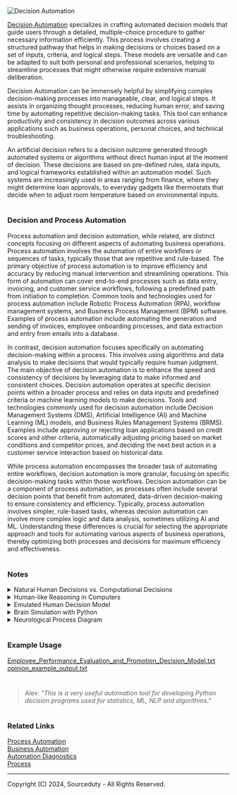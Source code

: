 ![Decision Automation](https://github.com/sourceduty/Decision_Automation/assets/123030236/9bfbf1fe-9143-4133-a619-c6c6a895053d)

[Decision Automation](https://chat.openai.com/g/g-yu3DyIRMI-decision-automation) specializes in crafting automated decision models that guide users through a detailed, multiple-choice procedure to gather necessary information efficiently. This process involves creating a structured pathway that helps in making decisions or choices based on a set of inputs, criteria, and logical steps. These models are versatile and can be adapted to suit both personal and professional scenarios, helping to streamline processes that might otherwise require extensive manual deliberation.

Decision Automation can be immensely helpful by simplifying complex decision-making processes into manageable, clear, and logical steps. It assists in organizing thought processes, reducing human error, and saving time by automating repetitive decision-making tasks. This tool can enhance productivity and consistency in decision outcomes across various applications such as business operations, personal choices, and technical troubleshooting.

An artificial decision refers to a decision outcome generated through automated systems or algorithms without direct human input at the moment of decision. These decisions are based on pre-defined rules, data inputs, and logical frameworks established within an automation model. Such systems are increasingly used in areas ranging from finance, where they might determine loan approvals, to everyday gadgets like thermostats that decide when to adjust room temperature based on environmental inputs.

#
### Decision and Process Automation

Process automation and decision automation, while related, are distinct concepts focusing on different aspects of automating business operations. Process automation involves the automation of entire workflows or sequences of tasks, typically those that are repetitive and rule-based. The primary objective of process automation is to improve efficiency and accuracy by reducing manual intervention and streamlining operations. This form of automation can cover end-to-end processes such as data entry, invoicing, and customer service workflows, following a predefined path from initiation to completion. Common tools and technologies used for process automation include Robotic Process Automation (RPA), workflow management systems, and Business Process Management (BPM) software. Examples of process automation include automating the generation and sending of invoices, employee onboarding processes, and data extraction and entry from emails into a database.

In contrast, decision automation focuses specifically on automating decision-making within a process. This involves using algorithms and data analysis to make decisions that would typically require human judgment. The main objective of decision automation is to enhance the speed and consistency of decisions by leveraging data to make informed and consistent choices. Decision automation operates at specific decision points within a broader process and relies on data inputs and predefined criteria or machine learning models to make decisions. Tools and technologies commonly used for decision automation include Decision Management Systems (DMS), Artificial Intelligence (AI) and Machine Learning (ML) models, and Business Rules Management Systems (BRMS). Examples include approving or rejecting loan applications based on credit scores and other criteria, automatically adjusting pricing based on market conditions and competitor prices, and deciding the next best action in a customer service interaction based on historical data.

While process automation encompasses the broader task of automating entire workflows, decision automation is more granular, focusing on specific decision-making tasks within those workflows. Decision automation can be a component of process automation, as processes often include several decision points that benefit from automated, data-driven decision-making to ensure consistency and efficiency. Typically, process automation involves simpler, rule-based tasks, whereas decision automation can involve more complex logic and data analysis, sometimes utilizing AI and ML. Understanding these differences is crucial for selecting the appropriate approach and tools for automating various aspects of business operations, thereby optimizing both processes and decisions for maximum efficiency and effectiveness.

#
### Notes

<details><summary>Natural Human Decisions vs. Computational Decisions</summary>
<br>

### Natural Human Decisions:

Emotion and Intuition:

Influence: Human decisions are often influenced by emotions, intuition, and personal experiences.
Advantage: This allows for quick, gut-feeling decisions that can be effective in uncertain or high-stakes situations.
Disadvantage: Emotions can sometimes cloud judgment, leading to biased or irrational decisions.

Cognitive Biases:

Influence: Humans are prone to cognitive biases such as confirmation bias, anchoring, and availability heuristic.
Advantage: These biases can sometimes lead to fast and frugal heuristics that work well in everyday contexts.
Disadvantage: Biases can result in systematic errors and suboptimal decisions.

Contextual Understanding:

Influence: Humans can understand and interpret complex, nuanced contexts and social cues.
Advantage: This enables better handling of ambiguous or socially complex situations.
Disadvantage: It can be challenging to consistently and objectively analyze every detail due to the subjective nature of human interpretation.

Learning and Adaptability:

Influence: Humans learn from past experiences and adapt their decision-making processes over time.
Advantage: This ability to generalize from a few experiences to broader situations can be highly effective.
Disadvantage: Learning can be slow, and humans may resist changing deeply ingrained habits or beliefs.

### Computational Decisions:

Data-Driven Analysis:

Influence: Computational decisions are based on data and algorithms.
Advantage: This allows for the processing of vast amounts of information and identification of patterns that may be invisible to humans.
Disadvantage: The quality of the decision depends heavily on the quality and completeness of the data.

Consistency and Objectivity:

Influence: Algorithms make decisions based on predefined rules and logic, leading to consistent and objective outcomes.
Advantage: This removes emotional and subjective biases, ensuring repeatability and reliability.
Disadvantage: Algorithms can lack flexibility and may fail to account for nuances that fall outside the data or the programmed logic.

Scalability:

Influence: Computational systems can scale to handle complex and large-scale problems beyond human capability.
Advantage: This enables solving problems that require processing power and speed, such as real-time financial trading or climate modeling.
Disadvantage: Scaling issues may arise with the complexity of algorithms and the need for substantial computational resources.

Learning and Improvement:

Influence: Machine learning algorithms can improve over time through exposure to new data.
Advantage: They can identify patterns and make more accurate predictions as they learn from more data.
Disadvantage: Overfitting to specific datasets or lack of generalizability can be issues, and the learning process can sometimes be opaque (the "black box" problem).

Summary:

Human Decisions: Characterized by emotional and intuitive elements, contextual understanding, and the influence of cognitive biases. Humans excel in situations requiring empathy, creativity, and moral judgments but may struggle with consistency and objectivity.
Computational Decisions: Driven by data and algorithms, offering consistency, scalability, and objectivity. They are effective in handling large-scale, complex problems but can lack the flexibility and nuanced understanding inherent in human cognition.

Both human and computational decision-making processes have their strengths and weaknesses. In practice, the best outcomes often come from leveraging the strengths of both, using computational tools to enhance human decision-making capabilities.

<br>
</details>

<details><summary>Human-like Reasoning in Computers</summary>
<br>

Human decision-making inspires decisions in computers through various methodologies and principles that emulate human-like reasoning. One fundamental approach is rule-based systems, which reflect how humans often make decisions based on a set of rules or guidelines learned through experience. In computers, rule-based systems, or expert systems, use predefined rules derived from extensive domain knowledge to make decisions, ensuring consistency and reliability in outcomes.

Machine learning (ML) is another key area where human decision-making processes are mirrored. Just as humans learn from past experiences and adapt their decisions, machine learning algorithms enable computers to learn from data and improve their performance over time. Techniques such as supervised learning, unsupervised learning, and reinforcement learning allow computers to make predictions or decisions by identifying patterns in data, much like humans do.

Neural networks offer a more direct analogy to human brain function. The human brain, with its interconnected neurons, processes information and makes decisions in a complex yet efficient manner. Artificial neural networks (ANNs) mimic this structure and function, enabling deep learning, a subset of ML, to model intricate patterns and decision processes, thereby enhancing the computer’s ability to tackle complex tasks.

Fuzzy logic allows computers to handle situations with imprecise or uncertain information, similar to how humans often make decisions in ambiguous contexts. Instead of relying on binary true/false logic, fuzzy logic reasons with degrees of truth, making it particularly useful in control systems and other decision-making processes where input data is not clear-cut.

Genetic algorithms draw inspiration from human evolution and natural selection to find optimal solutions over generations. By employing evolutionary principles such as selection, crossover, and mutation, these algorithms evolve solutions over successive generations, improving their performance in solving optimization problems.

Heuristic methods provide practical solutions to complex problems when exact solutions are not feasible. Humans frequently use heuristics, or rules of thumb, to make quick and efficient decisions in complicated situations. Similarly, heuristic algorithms in computers offer approximate solutions that are often good enough for practical purposes, such as in search algorithms and optimization techniques.

Cognitive computing aims to simulate human thought processes in a computerized model, reflecting the human abilities of perception, reasoning, and problem-solving. Systems like IBM Watson utilize natural language processing, sentiment analysis, and other AI technologies to process information and make decisions in a manner akin to human cognition.

Bayesian networks model human decision-making under uncertainty by assessing probabilities and making decisions based on likelihoods and beliefs. These probabilistic models represent a set of variables and their conditional dependencies, allowing computers to reason with incomplete information and make informed decisions.

Reinforcement learning is inspired by the human learning process of trial and error, where feedback from the environment guides future actions. In computers, reinforcement learning algorithms enable learning through interactions with the environment, with rewards or penalties shaping the decision-making process. This approach is highly effective in applications such as robotics, game playing, and autonomous systems.

Finally, case-based reasoning systems emulate the human ability to solve new problems by recalling and adapting solutions from similar past experiences. By maintaining a library of past cases, these systems can address new problems by finding similar cases and adapting their solutions to the current context, enhancing the computer’s problem-solving capabilities.

These methodologies demonstrate how computers can be designed to emulate human decision-making processes, leveraging various aspects of human cognition and learning to enhance their decision-making capabilities.

<br>
</details>

<details><summary>Emulated Human Decision Model</summary>
<br>

```
+-------------------------------------------+
|        Human Emulation Decision Model     |
+-------------------------------------------+
|                  Inputs                   |
|  +----------------+  +------------------+ |
|  |   Text Input   |  |   Voice Input    | |
|  +----------------+  +------------------+ |
|  +----------------+  +------------------+ |
|  |  Visual Input  |  |  Sensor Input    | |
|  +----------------+  +------------------+ |
+-------------------------------------------+
|          Cognitive Processes              |
|  +----------------+  +------------------+ |
|  |  Perception    |  |     Memory       | |
|  +----------------+  +------------------+ |
|  +----------------+  +------------------+ |
|  |  Reasoning     |  |     Learning     | |
|  +----------------+  +------------------+ |
+-------------------------------------------+
|          Emotional Responses              |
|  +----------------+  +------------------+ |
|  |  Happiness     |  |     Sadness      | |
|  +----------------+  +------------------+ |
|  +----------------+  +------------------+ |
|  | Frustration    |  |   Other Emotions | |
|  +----------------+  +------------------+ |
+-------------------------------------------+
|          Behavioral Patterns              |
|  +----------------+  +------------------+ |
|  |    Habits      |  |   Adaptability   | |
|  +----------------+  +------------------+ |
+-------------------------------------------+
|          Social Interactions              |
|  +----------------+  +------------------+ |
|  | Communication  |  |     Empathy      | |
|  +----------------+  +------------------+ |
+-------------------------------------------+
|       Decision Trees and Logic            |
|  +--------------------------------------+ |
|  |  If-Then-Else Conditions             | |
|  +--------------------------------------+ |
+-------------------------------------------+
|          Learning Mechanisms              |
|  +----------------+  +------------------+ |
|  |  Machine       |  |   Feedback       | |
|  |  Learning      |  |   Loop           | |
|  +----------------+  +------------------+ |
+-------------------------------------------+
|          Interaction Flow                 |
|  +----------------+  +------------------+ |
|  | User Scenarios |  |   Dialogue       | |
|  |                |  |   Management     | |
|  +----------------+  +------------------+ |
+-------------------------------------------+
|           Implementation                  |
|  +----------------+  +------------------+ |
|  |  Integration   |  |   Monitoring     | |
|  |                |  |   Maintenance    | |
|  +----------------+  +------------------+ |
+-------------------------------------------+
```

This model provides a comprehensive framework for developing a human emulation decision model, covering all essential aspects from input processing to emotional modeling and social interactions. Each component is interconnected to simulate a holistic human-like decision-making process.

<br>
</details>

<details><summary>Brain Simulation with Python</summary>
<br>

Brain simulation is a rapidly advancing field that seeks to replicate the complex processes of the human brain within a computational framework. Python, with its extensive libraries and supportive community, is a popular choice for researchers and developers in this domain. Projects like the Blue Brain Project and OpenWorm have utilized Python to simulate neural networks and biological systems, leveraging its powerful libraries such as Numpy, SciPy, and TensorFlow. These libraries facilitate the handling of large datasets, complex mathematical operations, and machine learning algorithms necessary for simulating brain functions.

Python's versatility extends to creating detailed models of neuronal behavior and synaptic interactions. By using libraries like NEURON and Brian2, developers can simulate the electrical activity of neurons, enabling the study of brain dynamics at a cellular level. These simulations are crucial for understanding how neural circuits process information and for developing treatments for neurological disorders. Python's simplicity and readability make it accessible for neuroscientists who may not have a deep programming background but need to implement and modify intricate models.

Furthermore, Python's integration capabilities allow for the combination of brain simulations with other technologies, such as virtual reality and robotics. This integration enables researchers to create more comprehensive and interactive models of brain function. For instance, simulating sensory input and motor responses in a virtual environment can provide insights into how the brain coordinates perception and action. Python's ecosystem supports the development of these interdisciplinary applications, pushing the boundaries of what brain simulations can achieve in both research and practical applications.

<br>
</details>

<details><summary>Neurological Process Diagram</summary>
<br>

This is a simplified diagram of the neurological process involving neuron communication. Each step in the process is denoted by abbreviations and followed by definitions to streamline understanding and highlight the key components and stages involved in neural signal transmission.

#### Neurological Process Code

```
D → CB → AH → A → NR → AT → SV → SC → NB → PS → S (ES + IS) → T → D+ → R+ → H → SC (MS) or CC (no MS) → SI → NP
```

#### Definitions

- **D (Dendrites)**: Branch-like structures that receive signals from other neurons.
- **CB (Cell Body)**: The main part of the neuron that contains the nucleus and integrates incoming signals.
- **AH (Axon Hillock)**: The area where action potentials are initiated.
- **A (Axon)**: The long fiber that transmits electrical impulses away from the cell body.
- **NR (Nodes of Ranvier)**: Gaps in the myelin sheath where action potentials are regenerated.
- **AT (Axon Terminals)**: The ends of the axon that release neurotransmitters into the synapse.
- **SV (Synaptic Vesicles)**: Small sacs that contain neurotransmitters.
- **SC (Synaptic Cleft)**: The small gap between the presynaptic and postsynaptic neurons.
- **NB (Neurotransmitter Binding)**: The process of neurotransmitters attaching to receptors on the postsynaptic neuron.
- **PS (Postsynaptic)**: Refers to the neuron receiving the signal.
- **S (Summation)**: The process of integrating excitatory and inhibitory signals.
  - **ES (Excitatory Signals)**: Signals that make the neuron more likely to fire.
  - **IS (Inhibitory Signals)**: Signals that make the neuron less likely to fire.
- **T (Threshold)**: The critical level to which the membrane potential must be depolarized to initiate an action potential.
- **D+ (Depolarization)**: The process where the neuron becomes less negative, allowing the action potential to occur.
- **R+ (Repolarization)**: The process of restoring the negative charge inside the neuron after depolarization.
- **H (Hyperpolarization)**: The process where the membrane potential becomes more negative than the resting potential.
- **SC (Saltatory Conduction)**: The jumping of action potentials from one node of Ranvier to the next in myelinated neurons.
- **CC (Continuous Conduction)**: The propagation of action potentials along the entire length of the axon in unmyelinated neurons.
- **SI (Signal Integration)**: The process of the postsynaptic neuron integrating all incoming excitatory and inhibitory signals.
- **NP (Neuronal Plasticity)**: The ability of neurons to change in strength and form, based on experience and activity.

#### Shortform Code

To streamline the understanding of the complex neurological process, we simplified the neuroscience language terminology into a concise shortform code. Each step and component of neuron communication was assigned a brief abbreviation, making it easier to follow the sequence of events from signal reception to neuronal response. This approach reduces the cognitive load required to grasp the intricate details of neural signal transmission, allowing for a clearer and more accessible representation. The shortform code serves as a quick reference guide, encapsulating the essential elements of neuron structure, signal integration, action potential generation, propagation, synaptic transmission, and postsynaptic response in a simplified, easily understandable format.

#### Full Diagram

```
Dendrites → [Receive Signals] → Cell Body (Soma) → Axon Hillock → [Initiate Action Potential] → Axon 
→ Nodes of Ranvier → [Regenerate Action Potentials] → Axon Terminals 
→ Synaptic Vesicles → [Release Neurotransmitters] → Synaptic Cleft 
→ Postsynaptic Receptors → [Receive Neurotransmitters] → Postsynaptic Neuron → Summation of EPSPs and IPSPs 
→ [Action Potential Generation] → Saltatory Conduction (Myelinated) or Continuous Conduction (Unmyelinated) 
→ [Signal Propagation] → Postsynaptic Neuron → [Response]
```

#### Summary

The above code and definitions outline the fundamental process of how neurons receive, integrate, and transmit signals through the nervous system. Starting from the dendrites and ending with the postsynaptic response and neuronal plasticity, this expanded representation captures the essential steps of neural communication, providing a comprehensive overview of the entire process.

Replicating the human brain in a decision automation model is an extremely complex and currently unattainable goal. While we can simulate certain aspects of brain function and decision-making through artificial intelligence (AI) and machine learning (ML), the human brain's intricacies and capabilities are far beyond the reach of current technology.

<br>
</details>

#
### Example Usage

[Employee_Performance_Evaluation_and_Promotion_Decision_Model.txt](https://github.com/sourceduty/Decision_Automation/files/15380654/Employee_Performance_Evaluation_and_Promotion_Decision_Model.txt)
<br>
[opinion_example_output.txt](https://github.com/sourceduty/Decision_Automation/files/15440213/opinion_example_output.txt)

#

> Alex: *"This is a very useful automation tool for developing Python decision programs used for statistics, ML, NLP and algorithms."*

#
### Related Links

[Process Automation](https://github.com/sourceduty/Process_Automation)
<br>
[Business Automation](https://github.com/sourceduty/Business_Automation)
<br>
[Automation Diagnostics](https://chat.openai.com/g/g-gWvEGpNAa-automation-diagnostics)
<br>
[Process](https://github.com/sourceduty/Process)

***
Copyright (C) 2024, Sourceduty - All Rights Reserved.
